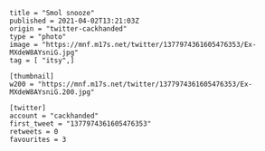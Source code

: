 ```
title = "Smol snooze"
published = 2021-04-02T13:21:03Z
origin = "twitter-cackhanded"
type = "photo"
image = "https://mnf.m17s.net/twitter/1377974361605476353/Ex-MXdeW8AYsniG.jpg"
tag = [ "itsy",]

[thumbnail]
w200 = "https://mnf.m17s.net/twitter/1377974361605476353/Ex-MXdeW8AYsniG.200.jpg"

[twitter]
account = "cackhanded"
first_tweet = "1377974361605476353"
retweets = 0
favourites = 3
```

<p class='image'><img src='https://mnf.m17s.net/twitter/1377974361605476353/Ex-MXdeW8AYsniG.jpg' alt=''></p>

